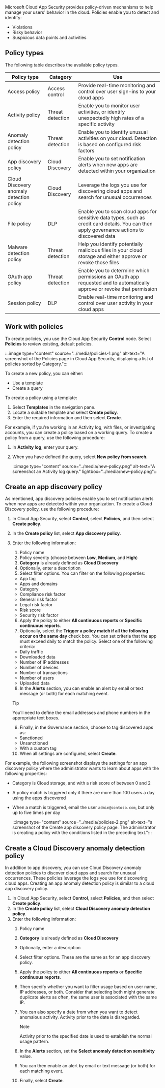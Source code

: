 Microsoft Cloud App Security provides policy-driven mechanisms to help manage your users' behavior in the cloud. Policies enable you to detect and identify:

- Violations
- Risky behavior
- Suspicious data points and activities

## Policy types

The following table describes the available policy types. 

| Policy type                               | Category          | Use                                                          |
| ----------------------------------------- | ----------------- | ------------------------------------------------------------ |
| Access policy                             | Access  control   | Provide  real-time monitoring and control over user sign-ins to your cloud apps |
| Activity  policy                          | Threat  detection | Enable you to  monitor user activities, or identify unexpectedly high rates of a specific  activity |
| Anomaly  detection policy                 | Threat detection  | Enable you to  identify unusual activities on your cloud. Detection is based on configured  risk factors |
| App discovery  policy                     | Cloud  Discovery  | Enable you to  set notification alerts when new apps are detected within your organization |
| Cloud Discovery  anomaly detection policy | Cloud  Discovery  | Leverage the  logs you use for discovering cloud apps and search for unusual occurrences |
| File policy                               | DLP               | Enable you to  scan cloud apps for sensitive data types, such as credit card details. You  can then apply governance actions to discovered data |
| Malware  detection policy                 | Threat  detection | Help you  identify potentially malicious files in your cloud storage and either approve  or revoke those files |
| OAuth app  policy                         | Threat  detection | Enable you to  determine which permissions an OAuth app requested and to automatically  approve or revoke that permission |
| Session  policy                           | DLP               | Enable real-time  monitoring and control over user activity in your cloud apps |


## Work with policies

To create policies, you use the Cloud App Security **Control** node. Select **Policies** to review existing, default policies. 

:::image type="content" source="../media/policies-1.png" alt-text="A screenshot of the Policies page in Cloud App Security, displaying a list of policies sorted by Category.":::

To create a new policy, you can either:

- Use a template
- Create a query

To create a policy using a template:

1. Select **Templates** in the navigation pane. 
2. Locate a suitable template and select **Create policy**. 
3. Enter the required information and then select **Create**.

For example, if you’re working in an Activity log, with files, or investigating accounts, you can create a policy based on a working query. To create a policy from a query, use the following procedure: 

1. In **Activity log**, enter your query. 
2. When you have defined the query, select **New policy from search**. 

    :::image type="content" source="../media/new-policy.png" alt-text="A screenshot an Activity log query." lightbox="../media/new-policy.png":::

## Create an app discovery policy

As mentioned, app discovery policies enable you to set notification alerts when new apps are detected within your organization. To create a Cloud Discovery policy, use the following procedure:

1. In Cloud App Security, select **Control**, select **Policies**, and then select **Create policy**.
2. In the **Create policy** list, select **App discovery policy**. 
3. Enter the following information: 

   1. Policy name
   2. Policy severity (choose between **Low**, **Medium**, and **High**)
   3. **Category** is already defined as **Cloud Discovery**
   4. Optionally, enter a description
   5. Select filter options. You can filter on the following properties:

     - App tag
     - Apps and domains
     - Category
     - Compliance risk factor
     - General risk factor
     - Legal risk factor
     - Risk score
     - Security risk factor

   6. Apply the policy to either **All continuous reports** or **Specific continuous reports**.
   7. Optionally, select the **Trigger a policy match if all the following occur on the same day** check box. You can set criteria that the app must exceed daily to match the policy. Select one of the following criteria:

    - Daily traffic
    - Downloaded data
    - Number of IP addresses
    - Number of devices
    - Number of transactions
    - Number of users
    - Uploaded data

   8. In the **Alerts** section, you can enable an alert by email or text message (or both) for each matching event. 
   
   > [!TIP]
   > You’ll need to define the email addresses and phone numbers in the appropriate text boxes. 

   9. Finally, in the Governance section, choose to tag discovered apps as:

    - Sanctioned
    - Unsanctioned
    - With a custom tag
   
   10. When all settings are configured, select **Create**.

For example, the following screenshot displays the settings for an app discovery policy where the administrator wants to learn about apps with the following properties:

- Category is Cloud storage, and with a risk score of between 0 and 2
- A policy match is triggered only if there are more than 100 users a day using the apps discovered
- When a match is triggered, email the user `admin@contoso.com`, but only up to five times per day

   :::image type="content" source="../media/policies-2.png" alt-text="a screenshot of the Create app discovery policy page. The administrator is creating a policy with the conditions listed in the preceding text.":::

## Create a Cloud Discovery anomaly detection policy

In addition to app discovery, you can use Cloud Discovery anomaly detection policies to discover cloud apps and search for unusual occurrences. These policies leverage the logs you use for discovering cloud apps. Creating an app anomaly detection policy is similar to a cloud app discovery policy. 

1. In Cloud App Security, select **Control**, select **Policies**, and then select **Create policy**.
2. In the **Create policy** list, select **Cloud Discovery anomaly detection policy**. 
3. Enter the following information: 
    1. Policy name
    2. **Category** is already defined as **Cloud Discovery**
    3. Optionally, enter a description
    4. Select filter options. These are the same as for an app discovery policy.
    5. Apply the policy to either **All continuous reports** or **Specific continuous reports**.
    6. Then specify whether you want to filter usage based on user name, IP addresses, or both. Consider that selecting both might generate duplicate alerts as often, the same user is associated with the same IP.
    7. You can also specify a date from when you want to detect anomalous activity. Activity prior to the date is disregarded. 

        >[!NOTE]
        >Activity prior to the specified date is used to establish the normal usage pattern.

    8. In the **Alerts** section, set the **Select anomaly detection sensitivity** value. 
    9. You can then enable an alert by email or text message (or both) for each matching event. 
    10. Finally, select **Create**. 
